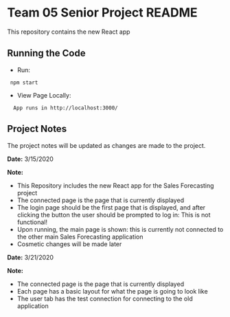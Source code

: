 # Team 05 Senior Project README
This repository contains the new React app

## Running the Code

   * Run:
  ```
   npm start
   ```

  * View Page Locally:
  ```
    App runs in http://localhost:3000/
   ```

## Project Notes
The project notes will be updated as changes are made to the project.   

   **Date:** 3/15/2020

   **Note:**
   - This Repository includes the new React app for the Sales Forecasting project
   - The connected page is the page that is currently displayed
   - The login page should be the first page that is displayed, and after clicking the button the user should be prompted to log in: This is not functional!
   - Upon running, the main page is shown: this is currently not connected to the other main Sales Forecasting application
   - Cosmetic changes will be made later

   **Date:** 3/21/2020

   **Note:**
   - The connected page is the page that is currently displayed
   - Each page has a basic layout for what the page is going to look like
   - The user tab has the test connection for connecting to the old application
